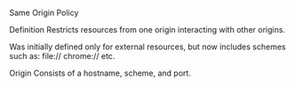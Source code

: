 Same Origin Policy

Definition
  Restricts resources from one origin interacting with other origins.

  Was initially defined only for external resources, but now includes schemes such as:
    file://
    chrome://
    etc.

  Origin
    Consists of a hostname, scheme, and port.

